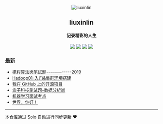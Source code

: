 <p align="center"><img alt="liuxinlin" src="https://static.b3log.org/images/brand/solo-32.png"></p><h2 align="center">
liuxinlin
</h2>

<h4 align="center">记录精彩的人生</h4>
<p align="center"><a title="liuxinlin" target="_blank" href="https://github.com/jthon151/solo-blog"><img src="https://img.shields.io/github/last-commit/jthon151/solo-blog.svg?style=flat-square&color=FF9900"></a>
<a title="GitHub repo size in bytes" target="_blank" href="https://github.com/jthon151/solo-blog"><img src="https://img.shields.io/github/repo-size/jthon151/solo-blog.svg?style=flat-square"></a>
<a title="Solo Version" target="_blank" href="https://github.com/b3log/solo/releases"><img src="https://img.shields.io/badge/solo-3.6.5-f1e05a.svg?style=flat-square&color=blueviolet"></a>
<a title="Hits" target="_blank" href="https://github.com/b3log/hits"><img src="https://hits.b3log.org/jthon151/solo-blog.svg"></a></p>

### 最新

* [携程算法岗笔试题-------------2019](https://www.liuxinlin.top/articles/2019/10/15/1571137433195.html)
* [Hadoop01-入门&集群环境搭建](https://www.liuxinlin.top/articles/2019/10/11/1570791720719.html)
* [我在 GitHub 上的开源项目](https://www.liuxinlin.top/my-github-repos)
* [盒子科技笔试题-数据分析岗](https://www.liuxinlin.top/articles/2019/10/09/1570624988503.html)
* [机器学习面试考点](https://www.liuxinlin.top/articles/2019/10/08/1570541737111.html)
* [世界，你好！](https://www.liuxinlin.top/hello)



---

本仓库通过 [Solo](https://github.com/b3log/solo) 自动进行同步更新 ❤️ 